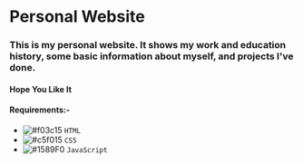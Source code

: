 # Personal Website
### This is my personal website. It shows my work and education history, some basic information about myself, and projects I've done.
#### Hope You Like It
#### Requirements:- 
- ![#f03c15](https://via.placeholder.com/15/f03c15/000000?text=+) `HTML`
- ![#c5f015](https://via.placeholder.com/15/c5f015/000000?text=+) `CSS`
- ![#1589F0](https://via.placeholder.com/15/1589F0/000000?text=+) `JavaScript`
